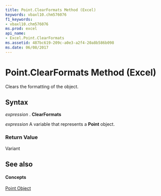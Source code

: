 ```yaml
---
title: Point.ClearFormats Method (Excel)
keywords: vbaxl10.chm576076
f1_keywords:
- vbaxl10.chm576076
ms.prod: excel
api_name:
- Excel.Point.ClearFormats
ms.assetid: 487bc619-209c-a0e3-a2f4-20a8b586b098
ms.date: 06/08/2017
---
```



# Point.ClearFormats Method (Excel)

Clears the formatting of the object.


## Syntax

 _expression_ . **ClearFormats**

 _expression_ A variable that represents a **Point** object.


### Return Value

Variant


## See also


#### Concepts


[Point Object](point-object-excel.md)

